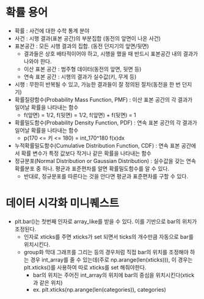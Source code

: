 # 확률 용어

- 확률 : 사건에 대한 수학 통계 분야
- 사건 : 시행 결과(표본 공간)의 부분집합 (동전의 앞면이 나온 사건)
- 표본공간 : 모든 시행 결과의 집합. (동전 던지기의 앞면/뒷면)
  - 결과들은 상호 배타적이어야 하고, 시행을 했을 때 반드시 표본공간 내의 결과가 나와야 한다.
  - 이산 표본 공간 : 범주형 데이터(동전의 앞면, 뒷면 등)
  - 연속 표본 공간 : 시행의 결과가 실수값(키, 무게 등)
- 시행 : 무한히 반복될 수 있고, 가능한 결과들이 잘 정의된 절차(동전을 한 번 던지기)
- 확률질량함수(Probability Mass Function, PMF) : 이산 표본 공간의 각 결과가 일어날 확률을 나타내는 함수
  - f(앞면) = 1/2, f(뒷면) = 1/2, f(앞면) + f(뒷면) = 1
- 확률밀도함수(Probability Density Function, PDF) : 연속 표본 공간의 각 결과가 일어날 확률을 나타내는 함수
  - p(170 <= 키 <= 180) = int_170^180 f(x)dx
- 누적확률밀도함수(Cumulative Distribution Function, CDF) : 연속 표본 공간에서 확률 변수가 특정 값보다 작거나 같은 확률을 나타내는 함수
- 정규분포(Normal Distribution or Gaussian Distribution) : 실수값을 갖는 연속확률분포 중 하나. 평균과 표준편차를 알면 확률밀도함수를 알 수 있다.
  - 반대로, 정규분포를 따른다는 것을 안다면 평균과 표준편차를 구할 수 있다.


# 데이터 시각화 미니퀘스트
- plt.bar()는 첫번째 인자로 array_like를 받을 수 있다. 이를 기반으로 bar의 위치가 조정된다.
  - 인자로 xticks를 주면 xticks가 set 되면서 ticks의 개수만큼 자동으로 bar를 위치시킨다.
  - group화 막대 그래프를 그리는 등의 경우처럼 직접 bar의 위치를 조정해야 하는 경우 int_array를 줄 수 있는데(주로 np.arange(len(xticks))), 이 경우는 plt.xticks()를 사용하여 따로 xticks를 set 해줘야한다.
    - bar의 위치는 주어진 int_array의 위치에 bar의 중심을 위치시킨다(xtick과 같은 위치)
    - ex. plt.xticks(np.arange(len(categories)), categories)
